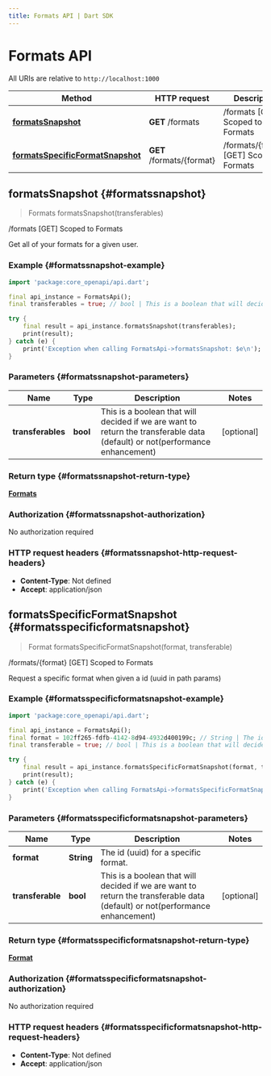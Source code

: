```yaml
---
title: Formats API | Dart SDK
---
```


# Formats API

All URIs are relative to `http://localhost:1000`

Method | HTTP request | Description
------------- | ------------- | -------------
[**formatsSnapshot**](FormatsApi#formatssnapshot) | **GET** /formats | /formats [GET] Scoped to Formats
[**formatsSpecificFormatSnapshot**](FormatsApi#formatsspecificformatsnapshot) | **GET** /formats/\{format\} | /formats/\{format\} [GET] Scoped to Formats


## **formatsSnapshot** {#formatssnapshot}
> Formats formatsSnapshot(transferables)

/formats [GET] Scoped to Formats

Get all of your formats for a given user.

### Example {#formatssnapshot-example}
```dart
import 'package:core_openapi/api.dart';

final api_instance = FormatsApi();
final transferables = true; // bool | This is a boolean that will decided if we are want to return the transferable data (default) or not(performance enhancement)

try {
    final result = api_instance.formatsSnapshot(transferables);
    print(result);
} catch (e) {
    print('Exception when calling FormatsApi->formatsSnapshot: $e\n');
}
```

### Parameters {#formatssnapshot-parameters}

Name | Type | Description  | Notes
------------- | ------------- | ------------- | -------------
 **transferables** | **bool** | This is a boolean that will decided if we are want to return the transferable data (default) or not(performance enhancement) | [optional] 

### Return type {#formatssnapshot-return-type}

[**Formats**](../models/Formats)

### Authorization {#formatssnapshot-authorization}

No authorization required

### HTTP request headers {#formatssnapshot-http-request-headers}

 - **Content-Type**: Not defined
 - **Accept**: application/json

## **formatsSpecificFormatSnapshot** {#formatsspecificformatsnapshot}
> Format formatsSpecificFormatSnapshot(format, transferable)

/formats/\{format\} [GET] Scoped to Formats

Request a specific format when given a id (uuid in path params)

### Example {#formatsspecificformatsnapshot-example}
```dart
import 'package:core_openapi/api.dart';

final api_instance = FormatsApi();
final format = 102ff265-fdfb-4142-8d94-4932d400199c; // String | The id (uuid) for a specific format.
final transferable = true; // bool | This is a boolean that will decided if we are want to return the transferable data (default) or not(performance enhancement)

try {
    final result = api_instance.formatsSpecificFormatSnapshot(format, transferable);
    print(result);
} catch (e) {
    print('Exception when calling FormatsApi->formatsSpecificFormatSnapshot: $e\n');
}
```

### Parameters {#formatsspecificformatsnapshot-parameters}

Name | Type | Description  | Notes
------------- | ------------- | ------------- | -------------
 **format** | **String** | The id (uuid) for a specific format. | 
 **transferable** | **bool** | This is a boolean that will decided if we are want to return the transferable data (default) or not(performance enhancement) | [optional] 

### Return type {#formatsspecificformatsnapshot-return-type}

[**Format**](../models/Format)

### Authorization {#formatsspecificformatsnapshot-authorization}

No authorization required

### HTTP request headers {#formatsspecificformatsnapshot-http-request-headers}

 - **Content-Type**: Not defined
 - **Accept**: application/json

